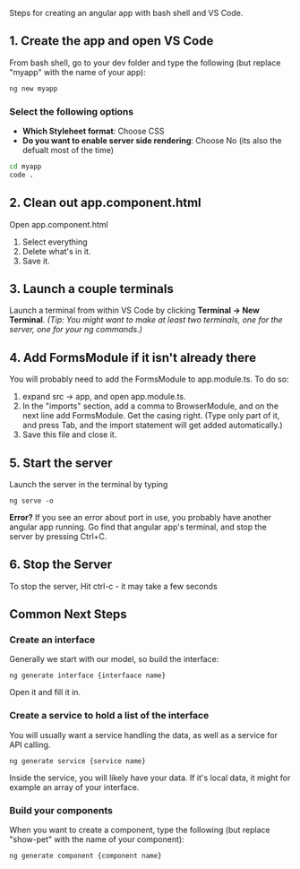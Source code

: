 Steps for creating an angular app with bash shell and VS Code.

## 1. Create the app and open VS Code

From bash shell, go to your dev folder and type the following (but replace "myapp" with the name of your app):

```bash
ng new myapp
```

### Select the following options
- **Which Styleheet format**: Choose CSS
- **Do you want to enable server side rendering**: Choose No (its also the defualt most of the time)

```bash
cd myapp
code .
```

## 2. Clean out app.component.html
Open app.component.html
1. Select everything
2. Delete what's in it.
3. Save it.

## 3. Launch a couple terminals
Launch a terminal from within VS Code by clicking **Terminal -> New Terminal**. *(Tip: You might want to make at least two terminals, one for the server, one for your ng commands.)*

## 4. Add FormsModule if it isn't already there

You will probably need to add the FormsModule to app.module.ts. To do so:

1. expand src -> app, and open app.module.ts.
2. In the "imports" section, add a comma to BrowserModule, and on the next line add FormsModule. Get the casing right. (Type only part of it, and press Tab, and the import statement will get added automatically.)
3. Save this file and close it.

## 5. Start the server
Launch the server in the terminal by typing

```
ng serve -o
```

**Error?** If you see an error about port in use, you probably have another angular app running. Go find that angular app's terminal, and stop the server by pressing Ctrl+C.

## 6. Stop the Server
To stop the server, Hit ctrl-c - it may take a few seconds

## Common Next Steps

### Create an interface

Generally we start with our model, so build the interface:

```
ng generate interface {interfaace name}
```

Open it and fill it in.

### Create a service to hold a list of the interface

You will usually want a service handling the data, as well as a service for API calling.

```
ng generate service {service name}
```

Inside the service, you will likely have your data. If it's local data, it might for example an array of your interface.

### Build your components

When you want to create a component, type the following (but replace "show-pet" with the name of your component):
```
ng generate component {component name}
```

